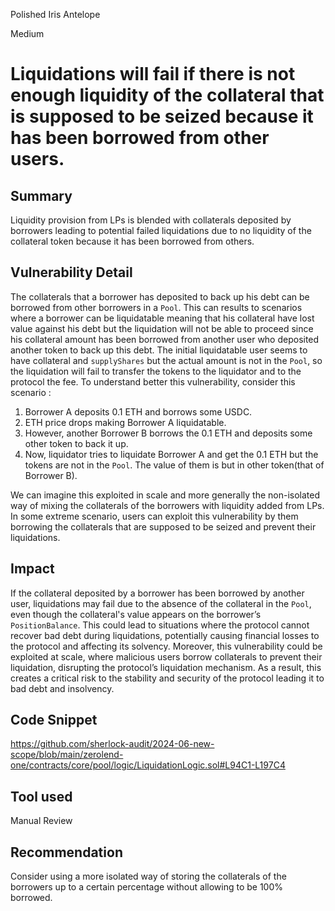Polished Iris Antelope

Medium

# Liquidations will fail if there is not enough liquidity of the collateral that is supposed to be seized because it has been borrowed from other users.

## Summary
Liquidity provision from LPs is blended with collaterals deposited by borrowers leading to potential failed liquidations due to no liquidity of the collateral token because it has been borrowed from others.

## Vulnerability Detail
The collaterals that a borrower has deposited to back up his debt can be borrowed from other borrowers in a ```Pool```. This can results to scenarios where a borrower can be liquidatable meaning that his collateral have lost value against his debt but the liquidation will not be able to proceed since his collateral amount has been borrowed from another user who deposited another token to back up this debt. The initial liquidatable user seems to have collateral and ```supplyShares``` but the actual amount is not in the ```Pool```, so the liquidation will fail to transfer the tokens to the liquidator and to the protocol the fee. To understand better this vulnerability, consider this scenario :

1. Borrower A deposits 0.1 ETH and borrows some USDC.
2. ETH price drops making Borrower A liquidatable.
3. However, another Borrower B borrows the 0.1 ETH and deposits some other token to back it up.
4. Now, liquidator tries to liquidate Borrower A and get the 0.1 ETH but the tokens are not in the ```Pool```. The value of them is but in other token(that of Borrower B).

We can imagine this exploited in scale and more generally the non-isolated way of mixing the collaterals of the borrowers with liquidity added from LPs. In some extreme scenario, users can exploit this vulnerability by them borrowing the collaterals that are supposed to be seized and prevent their liquidations.

## Impact
If the collateral deposited by a borrower has been borrowed by another user, liquidations may fail due to the absence of the collateral in the ```Pool```, even though the collateral's value appears on the borrower’s ```PositionBalance```. This could lead to situations where the protocol cannot recover bad debt during liquidations, potentially causing financial losses to the protocol and affecting its solvency. Moreover, this vulnerability could be exploited at scale, where malicious users borrow collaterals to prevent their liquidation, disrupting the protocol’s liquidation mechanism. As a result, this creates a critical risk to the stability and security of the protocol leading it to bad debt and insolvency.

## Code Snippet
https://github.com/sherlock-audit/2024-06-new-scope/blob/main/zerolend-one/contracts/core/pool/logic/LiquidationLogic.sol#L94C1-L197C4

## Tool used
Manual Review

## Recommendation
Consider using a more isolated way of storing the collaterals of the borrowers up to a certain percentage without allowing to be 100% borrowed.